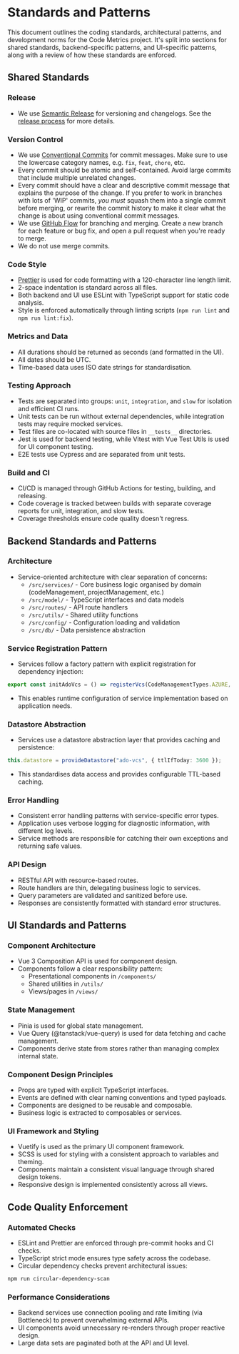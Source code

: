 # Standards and Patterns

This document outlines the coding standards, architectural patterns, and development norms for the Code Metrics project. It's split into sections for shared standards, backend-specific patterns, and UI-specific patterns, along with a review of how these standards are enforced.

## Shared Standards

### Release

- We use [Semantic Release](https://semantic-release.gitbook.io/semantic-release/) for versioning and changelogs. See the [release process](./release.md) for more details.

### Version Control

- We use [Conventional Commits](https://www.conventionalcommits.org/en/v1.0.0/) for commit messages. Make sure to use the lowercase category names, e.g. `fix`, `feat`, `chore`, etc.
- Every commit should be atomic and self-contained. Avoid large commits that include multiple unrelated changes.
- Every commit should have a clear and descriptive commit message that explains the purpose of the change. If you prefer to work in branches with lots of 'WIP' commits, _you must_ squash them into a single commit before merging, or rewrite the commit history to make it clear what the change is about using conventional commit messages.
- We use [GitHub Flow](https://docs.github.com/en/get-started/quickstart/github-flow) for branching and merging. Create a new branch for each feature or bug fix, and open a pull request when you're ready to merge.
- We do not use merge commits.

### Code Style

- [Prettier](https://prettier.io/) is used for code formatting with a 120-character line length limit.
- 2-space indentation is standard across all files.
- Both backend and UI use ESLint with TypeScript support for static code analysis.
- Style is enforced automatically through linting scripts (`npm run lint` and `npm run lint:fix`).

### Metrics and Data

- All durations should be returned as seconds (and formatted in the UI).
- All dates should be UTC.
- Time-based data uses ISO date strings for standardisation.

### Testing Approach

- Tests are separated into groups: `unit`, `integration`, and `slow` for isolation and efficient CI runs.
- Unit tests can be run without external dependencies, while integration tests may require mocked services.
- Test files are co-located with source files in `__tests__` directories.
- Jest is used for backend testing, while Vitest with Vue Test Utils is used for UI component testing.
- E2E tests use Cypress and are separated from unit tests.

### Build and CI

- CI/CD is managed through GitHub Actions for testing, building, and releasing.
- Code coverage is tracked between builds with separate coverage reports for unit, integration, and slow tests.
- Coverage thresholds ensure code quality doesn't regress.

## Backend Standards and Patterns

### Architecture

- Service-oriented architecture with clear separation of concerns:
  - `/src/services/` - Core business logic organised by domain (codeManagement, projectManagement, etc.)
  - `/src/model/` - TypeScript interfaces and data models
  - `/src/routes/` - API route handlers
  - `/src/utils/` - Shared utility functions
  - `/src/config/` - Configuration loading and validation
  - `/src/db/` - Data persistence abstraction

### Service Registration Pattern

- Services follow a factory pattern with explicit registration for dependency injection:

```typescript
export const initAdoVcs = () => registerVcs(CodeManagementTypes.AZURE, () => new AdoVcsService());
```

- This enables runtime configuration of service implementation based on application needs.

### Datastore Abstraction

- Services use a datastore abstraction layer that provides caching and persistence:

```typescript
this.datastore = provideDatastore("ado-vcs", { ttlIfToday: 3600 });
```

- This standardises data access and provides configurable TTL-based caching.

### Error Handling

- Consistent error handling patterns with service-specific error types.
- Application uses verbose logging for diagnostic information, with different log levels.
- Service methods are responsible for catching their own exceptions and returning safe values.

### API Design

- RESTful API with resource-based routes.
- Route handlers are thin, delegating business logic to services.
- Query parameters are validated and sanitized before use.
- Responses are consistently formatted with standard error structures.

## UI Standards and Patterns

### Component Architecture

- Vue 3 Composition API is used for component design.
- Components follow a clear responsibility pattern:
  - Presentational components in `/components/`
  - Shared utilities in `/utils/`
  - Views/pages in `/views/`

### State Management

- Pinia is used for global state management.
- Vue Query (@tanstack/vue-query) is used for data fetching and cache management.
- Components derive state from stores rather than managing complex internal state.

### Component Design Principles

- Props are typed with explicit TypeScript interfaces.
- Events are defined with clear naming conventions and typed payloads.
- Components are designed to be reusable and composable.
- Business logic is extracted to composables or services.

### UI Framework and Styling

- Vuetify is used as the primary UI component framework.
- SCSS is used for styling with a consistent approach to variables and theming.
- Components maintain a consistent visual language through shared design tokens.
- Responsive design is implemented consistently across all views.

## Code Quality Enforcement

### Automated Checks

- ESLint and Prettier are enforced through pre-commit hooks and CI checks.
- TypeScript strict mode ensures type safety across the codebase.
- Circular dependency checks prevent architectural issues:

```bash
npm run circular-dependency-scan
```

### Performance Considerations

- Backend services use connection pooling and rate limiting (via Bottleneck) to prevent overwhelming external APIs.
- UI components avoid unnecessary re-renders through proper reactive design.
- Large data sets are paginated both at the API and UI level.
